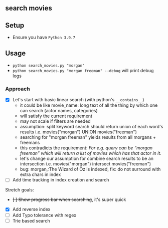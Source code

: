 ## search movies

## Setup
- Ensure you have `Python 3.9.7`

## Usage
- `python search_movies.py "morgan"`
- `python search_movies.py "morgan freeman" --debug` will print debug logs

### Approach
- [x] Let's start with basic linear search (with python's `__contains__`)
    - it could be like movie_name: long text of all the thing by which one can search (actor names, categories)
    - will satisfy the current requirement
    - may not scale if filters are needed
    - assumption: split keyword search should return union of each word's results i.e. movies("morgan") UNION movies("freeman")
    - searching for "morgan freeman" yields results from all morgans + freemans
    - this contradicts the requirement: _For e.g. query can be “morgan freeman” which will return a list of movies which has that actor in it._
    - let's change our assumption for combine search results to be an intersection i.e. movies("morgan") intersect movies("freeman")
    - bug: morgan,:The Wizard of Oz is indexed, fix: do not surround with extra chars in index
- [ ] Add time tracking in index creation and search

Stretch goals:
- ~~[ ] Show progress bar when searching~~, it's super quick
- [x] Add reverse index 
- [ ] Add Typo tolerance with regex
- [ ] Trie based search